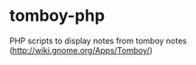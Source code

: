 tomboy-php
==========

PHP scripts to display notes from tomboy notes (http://wiki.gnome.org/Apps/Tomboy/)
